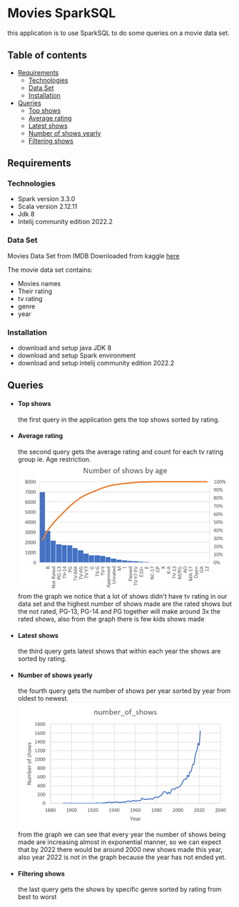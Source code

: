 # Movies SparkSQL

this application is to use SparkSQL to do some queries on a movie data set.
## Table of contents
* [Requirements](#Requirements)
  * [Technologies](#Technologies)
  * [Data Set](#Data-Set)
  * [Installation](#Installation)
* [Queries](#Queries)
  * [Top shows](#Top-shows)
  * [Average rating](#Average-rating)
  * [Latest shows](#Latest-shows)
  * [Number of shows yearly](#Number-of-shows-yearly)
  * [Filtering shows](#Filtering-shows)
## Requirements

### Technologies
* Spark version 3.3.0
* Scala version 2.12.11
* Jdk 8
* Intelij community edition 2022.2

### Data Set
Movies Data Set from IMDB Downloaded from kaggle [here](https://www.kaggle.com/datasets/anasmahmood000/imdb-movies-dataset?resource=download)

The movie data set contains:
* Movies names
* Their rating
* tv rating
* genre
* year
### Installation
* download and setup java JDK 8
* download and setup Spark environment
* download and setup intelij community edition 2022.2
## Queries
* #### Top shows

   the first query in the application gets the top shows sorted by rating.
* #### Average rating

   the second query gets the average rating and count for each tv rating group ie. Age 
   restriction.
![alt text][showsByAge]
   from the graph we notice that a lot of shows didn't have tv rating in our data set and 
   the highest number of shows made are the rated shows but the not rated, PG-13, PG-14 
   and PG together will make around 3x the rated shows, also from the graph there is few 
   kids shows made
* #### Latest shows

   the third query gets latest shows that within each year the shows are sorted by 
   rating.
* #### Number of shows yearly

   the fourth query gets the number of shows per year sorted by year from oldest to 
   newest.
![alt text][yearsGraph]
   from the graph we can see that every year the number of shows being made are 
   increasing almost in exponential manner, so we can expect that by 2022 there would be 
   around 2000 new shows made this year, also year 2022 is not in the graph because the 
   year has not ended yet.
* #### Filtering shows

   the last query gets the shows by specific genre sorted by rating from best to worst

[yearsGraph]: https://github.com/AhmedAssem1/Movie-SQL/blob/master/images/NumberOfShowsPlot.PNG?raw=true "Number of shows by year"
[showsByAge]: https://github.com/AhmedAssem1/Movie-SQL/blob/master/images/ShowsByAge.PNG?raw=true "Number of shows by age"
